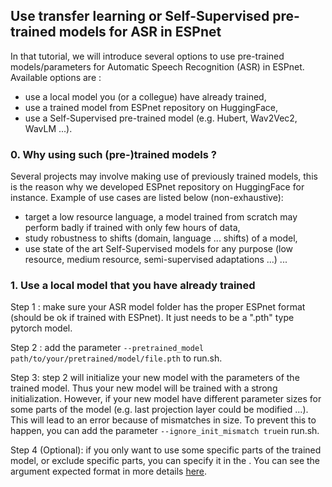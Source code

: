 ## Use transfer learning or Self-Supervised pre-trained models for ASR in ESPnet

In that tutorial, we will introduce several options to use pre-trained models/parameters for Automatic Speech Recognition (ASR) in ESPnet. Available options are : 
- use a local model you (or a collegue) have already trained,
- use a trained model from ESPnet repository on HuggingFace,
- use a Self-Supervised pre-trained model (e.g. Hubert, Wav2Vec2, WavLM ...).


### 0. Why using such (pre-)trained models ? 

Several projects may involve making use of previously trained models, this is the reason why we developed ESPnet repository on HuggingFace for instance.
Example of use cases are listed below (non-exhaustive):
- target a low resource language, a model trained from scratch may perform badly if trained with only few hours of data,
- study robustness to shifts (domain, language ... shifts) of a model,
- use state of the art Self-Supervised models for any purpose (low resource, medium resource, semi-supervised adaptations ...) ...

### 1. Use a local model that you have already trained 

Step 1 : make sure your ASR model folder has the proper ESPnet format (should be ok if trained with ESPnet). It just needs to be a ".pth" type pytorch model.

Step 2 : add the parameter ```--pretrained_model path/to/your/pretrained/model/file.pth``` to run.sh. 

Step 3: step 2 will initialize your new model with the parameters of the trained model. Thus your new model will be trained with a strong initialization. However, if your new model have different parameter sizes for some parts of the model (e.g. last projection layer could be modified ...). This will lead to an error because of mismatches in size. To prevent this to happen, you can add the parameter ```--ignore_init_mismatch true```in run.sh.

Step 4 (Optional): if you only want to use some specific parts of the trained model, or exclude specific parts, you can specify it in the . You can see the argument expected format in more details [here](https://github.com/espnet/espnet/blob/e76c78c0c661ab37cc081d46d9b059dcb31292fe/espnet2/torch_utils/load_pretrained_model.py#L43-L53).
